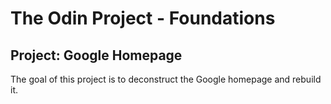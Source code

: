 <h1>The Odin Project - Foundations</h1>
<h2>Project: Google Homepage</h2>

The goal of this project is to deconstruct the Google homepage and rebuild it.
